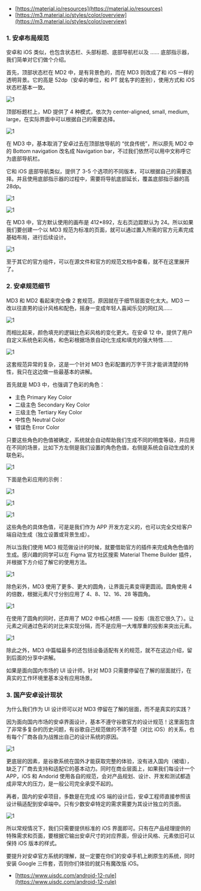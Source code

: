 
- [https://material.io/resources](https://material.io/resources)
- [https://m3.material.io/styles/color/overview](https://m3.material.io/styles/color/overview)

### 1. 安卓布局规范

安卓和 iOS 类似，也包含状态栏、头部标题、底部导航栏以及 …… 底部指示器，我们简单对它们做个介绍。

首先，顶部状态栏在 MD2 中，是有背景色的，而在 MD3 则改成了和 iOS 一样的透明背景。它的高是 52dp（安卓的单位，和 PT 就名字的差别），使用方式和 iOS 状态栏基本一致。

![1](./assets/48/1.jpg)

顶部标题栏上，MD 提供了 4 种模式，依次为 center-aligned, small, medium, large，在实际界面中可以根据自己的需要选择。

![1](./assets/48/2.jpg)

在 MD3 中，基本取消了安卓过去在顶部放导航的 “优良传统”，所以原先 MD2 中的 Bottom navigation 改名成 Navigation bar，不过我们依然可以用中文称呼它为底部导航栏。

它和 iOS 底部导航类似，提供了 3-5 个选项的不同版本，可以根据自己的需要选择。并且使用底部指示器的过程中，需要将导航底部延长，覆盖底部指示器的高 28dp。


![1](./assets/48/3.jpg)


![1](./assets/48/4.jpg)

在 MD3 中，官方默认使用的画布是 412*892，左右页边距默认为 24。所以如果我们要创建一个以 MD3 规范为标准的页面，就可以通过置入所需的官方元素完成基础布局，进行后续设计。

![1](./assets/48/5.jpg)

至于其它的官方组件，可以在源文件和官方的规范文档中查看，就不在这里展开了。

### 2. 安卓规范细节

MD3 和 MD2 看起来完全像 2 套规范，原因就在于细节层面变化太大。MD3 一改以往直男的设计风格和配色，摇身一变成年轻人喜闻乐见的网红风……


![1](./assets/48/6.jpg)

而相比起来，颜色填充的逻辑比色彩风格的变化更大。在安卓 12 中，提供了用户自定义系统色彩风格，和色彩根据场景自动化生成和填充的强大特性……

![1](./assets/48/7.jpg)

这套规范异常的复杂，这是一个针对 MD3 色彩配置的万字干货才能讲清楚的特性，我只在这边做一些最基本的讲解。

首先就是 MD3 中，也强调了色彩的角色：

- 主色 Primary Key Color
- 二级主色 Secondary Key Color
- 三级主色 Tertiary Key Color
- 中性色 Neutral Color
- 错误色 Error Color

只要这些角色的色值被确定，系统就会自动帮助我们生成不同的明度等级，并应用在不同的场景，比如下方左侧是我们设置的角色色值，右侧是系统会自动生成的关联色彩。

![1](./assets/48/8.jpg)

下面是色彩应用的示例：

![1](./assets/48/9.jpg)


![1](./assets/48/10.jpg)



![1](./assets/48/11.jpg)

这些角色的具体色值，可是是我们作为 APP 开发方定义的，也可以完全交给客户端自动生成（独立设置或背景生成）。

所以当我们使用 MD3 规范做设计的时候，就要借助官方的插件来完成角色色值的生成。感兴趣的同学可以在 Figma 官方社区搜索 Material Theme Builder 插件，并根据下方介绍了解它的使用方法。

![1](./assets/48/12.jpg)

除色彩外，MD3 使用了更多、更大的圆角，让界面元素变得更圆润。圆角使用 4 的倍数，根据元素尺寸分别应用了 4、8、12、16、28 等圆角。

![1](./assets/48/13.jpg)

在使用了圆角的同时，还弃用了 MD2 中核心材质 —— 投影（我忍它很久了）。让元素之间通过色彩的对比来实现分隔，而不是应用一大堆厚重的投影来突出元素。



![1](./assets/48/14.jpg)

除此之外，MD3 中篇幅最多的还包括设备适配有关的规范，就不在这边介绍，留到后面的分享中讲解。

如果是面向国内市场的 UI 设计师，针对 MD3 只需要停留在了解的层面就行，在真实的工作环境里基本没有应用场景。

### 3. 国产安卓设计现状

为什么我们作为 UI 设计师可以对 MD3 停留在了解的层面，而不是真实的实践？

因为面向国内市场的安卓界面设计，基本不遵守谷歌官方的设计规范！这里面包含了非常多复杂的历史问题，有谷歌自己规范做的不清不楚（对比 iOS）的关系，也有每个厂商各自为战推出自己的设计系统的原因。

![1](./assets/48/15.jpg)

更底层的因素，是谷歌系统在国外才能获取完整的体验，没有进入国内（被墙），缺乏了厂商去支持和适配它的基本动力。同时在商业层面上，如果我们每设计一个 APP，iOS 和 Andorid 使用各自的规范，会对产品规划、设计、开发和测试都造成非常大的压力，是一般公司完全承受不起的。

再者，国内的安卓项目，多数是在完成 iOS 端的设计后，安卓工程师直接参照该设计稿适配到安卓端中。只有少数安卓特定的需求需要为其设计独立的页面。

![1](./assets/48/16.jpg)

所以常规情况下，我们只需要提供标准的 iOS 界面即可。只有在产品经理提供的特殊需求和页面，要根据它输出安卓尺寸的对应界面，但设计风格、元素依旧可以保持 iOS 版本的样式。

要提升对安卓官方系统的理解，就一定要在你们的安卓手机上刷原生的系统，同时安装 Google 三件套，否则你们体验的就只有魔改版 iOS。

- [https://www.uisdc.com/android-12-rule](https://www.uisdc.com/android-12-rule)

















